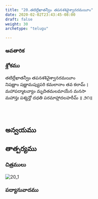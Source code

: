 ```yaml
---
title: "20.తటిల్లేఖాతన్వీం తపనశశివైశ్వానరమయీం"
date: 2020-02-02T23:43:45-08:00
draft: false
weight: 30
archetype: "telugu"

---
```


### అవతారిక


### శ్లోకము

తటిల్లేఖాతన్వీం తపనశశివైశ్వానరమయీం
<br/>నిషణ్ణాం షణ్ణామప్యుపరి కమలానాం తవ కలామ్ ।
<br/>మహాపద్మాటవ్యాం మృదితమలమాయేన మనసా
<br/>మహాన్తః పశ్యన్తో దధతి పరమాహ్లాదలహరీమ్ ॥ ౨౧॥
<br/>

<br/><br/>

## అన్వయము 


## తాత్పర్యము 

### చిత్రములు 

![20_1](/images/sl/manual/SL_V20.jpg)

### పద్యానువాదము
